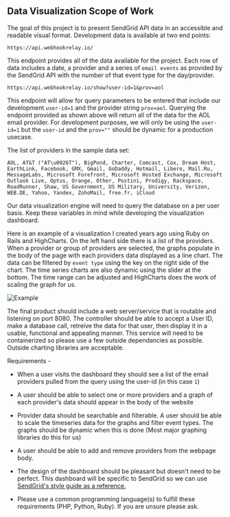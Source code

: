 ## Data Visualization Scope of Work

The goal of this project is to present SendGrid API data in an accessible and readable visual format. Development data is available at two end points:

`https://api.webhookrelay.io/`

This endpoint provides all of the data available for the project. Each row of data includes a date, a provider and a series of `email events` as provided by the SendGrid API with the number of that event type for the day/provider. 

`https://api.webhookrelay.io/show?user-id=1&prov=aol`

This endpoint will allow for query parameters to be entered that include our development `user-id=1` and the provider string `prov=aol`. Querying the endpoint provided as shown above will return all of the data for the AOL email provider. For development purposes, we will only be using the `user-id=1` but the `user-id` and the `prov=""` should be dynamic for a production usecase.  

The list of providers in the sample data set: 

```
AOL, AT&T ("AT\u0026T"), BigPond, Charter, Comcast, Cox, Dream Host, EarthLink, Facebook, GMX, Gmail, GoDaddy, Hotmail, Libero, Mail.Ru, MessageLabs, Microsoft Forefront, Microsoft Hosted Exchange, Microsoft Outlook Live, Optus, Orange, Other, Postini, Prodigy, Rackspace, RoadRunner, Shaw, US Government, US Military, University, Verizon, WEB.DE, Yahoo, Yandex, ZohoMail, free.fr, iCloud
```

Our data visualization engine will need to query the database on a per user basis. Keep these variables in mind while developing the visualization dashboard. 

Here is an example of a visualization I created years ago using Ruby on Rails and HighCharts. On the left hand side there is a list of the providers. When a provider or group of providers are selected, the graphs populate in the body of the page with each providers data displayed as a line chart. The data can be filtered by `event type` using the key on the right side of the chart. The time series charts are also dynamic using the slider at the bottom. The time range can be adjusted and HighCharts does the work of scaling the graph for us. 

![Example](https://camo.githubusercontent.com/8b305889af926a5ae55c219716e0fb65f3bbcc5d/68747470733a2f2f73332d75732d776573742d312e616d617a6f6e6177732e636f6d2f73672d73746174732d6173736574732f53696d706c794d61696c5374617469737469637350726f7669646572732e706e67)


The final product should include a web server/service that is routable and listening on port 8080. The controller should be able to accept a User ID, make a database call, retreive the data for that user, then display it in a usable, functional and appealing manner. This service will need to be containerized so please use a few outside dependancies as possible. Outside charting libraries are acceptable. 

Requirements - 

- When a user visits the dashboard they should see a list of the email providers pulled from the query using the user-id (in this case `1`)

- A user should be able to select one or more providers and a graph of each provider's data should appear in the body of the website

- Provider data should be searchable and filterable. A user should be able to scale the timeseries data for the graphs and filter event types. The graphs should be dynamic when this is done (Most major graphing libraries do this for us)

- A user should be able to add and remove providers from the webpage body. 

- The design of the dashboard should be pleasant but doesn't need to be perfect. This dashboard will be specific to SendGrid so we can use [SendGrid's style guide as a reference.](https://styleguide.sendgrid.com/index.html)

- Please use a common programming language(s) to fulfill these requirements (PHP, Python, Ruby). If you are unsure please ask. 
